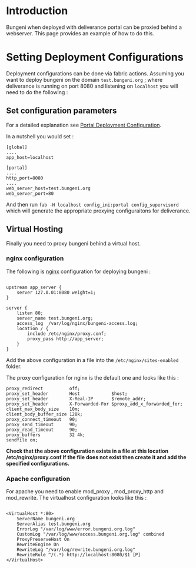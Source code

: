 

# Introduction

Bungeni when deployed with deliverance portal can be proxied behind a webserver. This page provides an example of how to do this.


# Setting Deployment Configurations

Deployment configurations can be done via fabric actions. Assuming you want to deploy bungeni on the domain `test.bungeni.org` ; where deliverance is running on port 8080 and listening on `localhost` you will need to do the following :

## Set configuration parameters

For a detailed explanation see [Portal Deployment Configuration](http://code.google.com/p/bungeni-portal/wiki/HowTo_ConfigureFabricIni#portal_deployment_configuration).

In a nutshell you would set :
```
[global]
....
app_host=localhost

[portal]
....
http_port=8080
....
web_server_host=test.bungeni.org
web_server_port=80
```

And then run `fab -H localhost config_ini:portal config_supervisord` which will generate the appropriate proxying configuraitons for deliverance.

## Virtual Hosting

Finally you need to proxy bungeni behind a virtual host.

### nginx configuration

The following is [nginx](http://www.nginx.org) configuration for deploying bungeni :

```

upstream app_server {
	server 127.0.01:8080 weight=1;
}

server {
	listen 80;
	server_name test.bungeni.org;
	access_log  /var/log/nginx/bungeni-access.log;
	location / {
		include /etc/nginx/proxy.conf;
		proxy_pass http://app_server;
	}
}

```

Add the above configuration in a file into the `/etc/nginx/sites-enabled` folder.

The proxy configuration for nginx is the default one and looks like this :

```
proxy_redirect          off;
proxy_set_header        Host            $host;
proxy_set_header        X-Real-IP       $remote_addr;
proxy_set_header        X-Forwarded-For $proxy_add_x_forwarded_for;
client_max_body_size    10m;
client_body_buffer_size 128k;
proxy_connect_timeout   90;
proxy_send_timeout      90;
proxy_read_timeout      90;
proxy_buffers           32 4k;
sendfile on;
```
**Check that the above configuration exists in a file at this location /etc/nginx/proxy.conf
If the file does not exist then create it and add the specified configurations.**


### Apache configuration

For apache you need to enable mod\_proxy , mod\_proxy\_http and mod\_rewrite.
The virtualhost configuration looks like this :

```
 
<VirtualHost *:80>
    ServerName bungeni.org
    ServerAlias test.bungeni.org
    ErrorLog "/var/log/www/error.bungeni.org.log"
    CustomLog "/var/log/www/access.bungeni.org.log" combined
    ProxyPreserveHost On
    RewriteEngine On
    RewriteLog "/var/log/rewrite.bungeni.org.log"
    RewriteRule ^/(.*) http://localhost:8080/$1 [P]
</VirtualHost>

```

